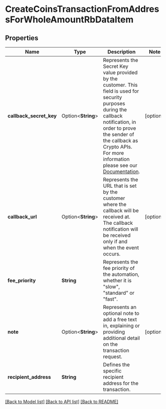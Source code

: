 # CreateCoinsTransactionFromAddressForWholeAmountRbDataItem

## Properties

Name | Type | Description | Notes
------------ | ------------- | ------------- | -------------
**callback_secret_key** | Option<**String**> | Represents the Secret Key value provided by the customer. This field is used for security purposes during the callback notification, in order to prove the sender of the callback as Crypto APIs. For more information please see our [Documentation](https://developers.cryptoapis.io/technical-documentation/general-information/callbacks#callback-security). | [optional]
**callback_url** | Option<**String**> | Represents the URL that is set by the customer where the callback will be received at. The callback notification will be received only if and when the event occurs. | [optional]
**fee_priority** | **String** | Represents the fee priority of the automation, whether it is \"slow\", \"standard\" or \"fast\". | 
**note** | Option<**String**> | Represents an optional note to add a free text in, explaining or providing additional detail on the transaction request. | [optional]
**recipient_address** | **String** | Defines the specific recipient address for the transaction. | 

[[Back to Model list]](../README.md#documentation-for-models) [[Back to API list]](../README.md#documentation-for-api-endpoints) [[Back to README]](../README.md)


